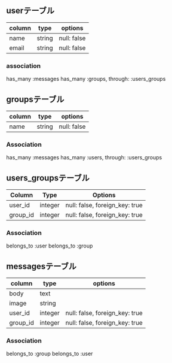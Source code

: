 ## userテーブル

|column|type|options|
|------|----|-------|
|name|string|null: false|
|email|string|null: false|

### association
has_many :messages
has_many :groups, through: :users_groups


## groupsテーブル

|column|type|options|
|------|----|-------|
|name|string|null: false|

### Association
has_many :messages
has_many :users, through: :users_groups


## users_groupsテーブル

|Column|Type|Options|
|------|----|-------|
|user_id|integer|null: false, foreign_key: true|
|group_id|integer|null: false, foreign_key: true|

### Association
belongs_to :user
belongs_to :group


## messagesテーブル

|column|type|options|
|------|----|-------|
|body|text||
|image|string||
|user_id|integer|null: false, foreign_key: true|
|group_id|integer|null: false, foreign_key: true|

### Association
belongs_to :group
belongs_to :user







